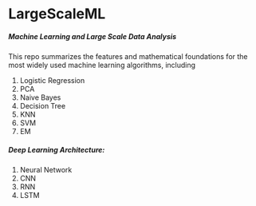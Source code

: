 # LargeScaleML
##### Machine Learning and Large Scale Data Analysis
This repo summarizes the features and mathematical foundations for the most widely used machine learning algorithms, including 
1. Logistic Regression
2. PCA
3. Naive Bayes
4. Decision Tree
5. KNN
6. SVM
7. EM
##### Deep Learning Architecture: 
1. Neural Network
2. CNN
3. RNN
4. LSTM
